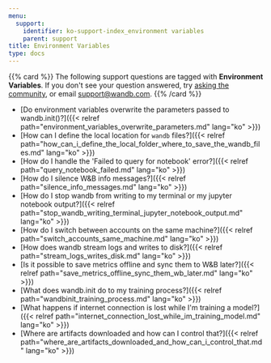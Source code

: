 ```yaml
---
menu:
  support:
    identifier: ko-support-index_environment variables
    parent: support
title: Environment Variables
type: docs
---
```


{{% card %}}
The following support questions are tagged with <b>Environment Variables</b>. If you don't see 
your question answered, try [asking the community](https://community.wandb.ai/), 
or email [support@wandb.com](mailto:support@wandb.com).
{{% /card %}}

- [Do environment variables overwrite the parameters passed to wandb.init()?]({{< relref path="environment_variables_overwrite_parameters.md" lang="ko" >}})
- [How can I define the local location for `wandb` files?]({{< relref path="how_can_i_define_the_local_folder_where_to_save_the_wandb_files.md" lang="ko" >}})
- [How do I handle the 'Failed to query for notebook' error?]({{< relref path="query_notebook_failed.md" lang="ko" >}})
- [How do I silence W&B info messages?]({{< relref path="silence_info_messages.md" lang="ko" >}})
- [How do I stop wandb from writing to my terminal or my jupyter notebook output?]({{< relref path="stop_wandb_writing_terminal_jupyter_notebook_output.md" lang="ko" >}})
- [How do I switch between accounts on the same machine?]({{< relref path="switch_accounts_same_machine.md" lang="ko" >}})
- [How does wandb stream logs and writes to disk?]({{< relref path="stream_logs_writes_disk.md" lang="ko" >}})
- [Is it possible to save metrics offline and sync them to W&B later?]({{< relref path="save_metrics_offline_sync_them_wb_later.md" lang="ko" >}})
- [What does wandb.init do to my training process?]({{< relref path="wandbinit_training_process.md" lang="ko" >}})
- [What happens if internet connection is lost while I'm training a model?]({{< relref path="internet_connection_lost_while_im_training_model.md" lang="ko" >}})
- [Where are artifacts downloaded and how can I control that?]({{< relref path="where_are_artifacts_downloaded_and_how_can_i_control_that.md" lang="ko" >}})